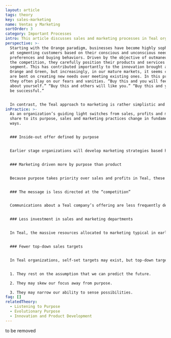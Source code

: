 ```yaml
---
layout: article
tags: theory
key: sales-marketing
name: Ventas y Marketing
sortOrder: 3
category: Important Processes
intro: This article discusses sales and marketing processes in Teal organizations.
perspective: >-
  Starting with the Orange paradigm, businesses have become highly sophisticated
  at segmenting customers based on their conscious and unconscious needs,
  preferences and buying behaviors. Driven by the objective of outmaneuvering
  the competition, they carefully position their products and services for each
  segment. This has contributed importantly to the innovation brought about in
  Orange and Green, but increasingly, in our mature markets, it seems companies
  are bent on creating new needs over meeting existing ones. In this process,
  they often play on our fears and vanities. “Buy this and you will feel good
  about yourself.” “Buy this and others will like you.” “Buy this and you will
  be successful.”


  In contrast, the Teal approach to marketing is rather simplistic and stems directly from the organization’s sense of purpose. Companies simply ‘listen in’ to what feels like the right offering. There is less emphasis on customer surveys and focus groups. Essentially, marketing boils down to: This is our offer. At this moment, we feel this is the best we can possibly do. We hope you will like it. In a strange paradox, Teal organizations go about filling a need not by tuning in to the noise of the world (the surveys, the focus groups, the customer segmentation), but by listening within. What product would we be really proud of? What product would fill a genuine need in the world? These are the kinds of questions people in Teal organizations ask to define new products. It’s a process guided by beauty and intuition more than analytics.^\[Laloux, Frederic (2014-02-09). Reinventing Organizations: A Guide to Creating Organizations Inspired by the Next Stage of Human Consciousness (Kindle Locations 4511-4521). Nelson Parker. Kindle Edition.]
inPractice: >-
  As an organization’s guiding light switches from sales, profits and market
  share to its purpose, sales and marketing practices change in fundamental
  ways.


  ### Inside-out offer defined by purpose


  Earlier stage organizations will develop marketing strategies based heavily on an analysis of customers (using surveys, focus groups, etc.) with the objective of increasing sales, profit, market share, etc. often by creating artificial needs. This could be characterized as an “outside in” approach. Teal organizations take an “inside out” approach where product development and communication are driven by the desire to fulfill the organization’s purpose. See also[ Innovation and Product Development](../innovation-and-product-development/).  


  ### Marketing driven more by purpose than product


  Because purpose takes priority over sales and profits in Teal, these organizations are most interested in promoting the importance of their purpose and how they are working to achieve it than they are on selling their product or service. See the example of Patagonia below.


  ### The message is less directed at the “competition”


  Communications about a Teal company’s offering are less frequently designed primarily to claim superiority over the competition. As noted elsewhere in this wiki, Teal organizations often view others that are pursuing a similar purpose as allies rather than competitors. Communication are more often focused on the importance of the organization’s purpose and how the offering fulfills that purpose.


  ### Less investment in sales and marketing departments


  In Teal, the massive resources allocated to marketing typical in earlier stage organizations are largely gone. Traditional sales and marketing departments often do not exist. Responsibility is distributed throughout the organisation through self-managing teams who have direct customer contact. Within project teams there is often a role which links directly to the customer and is responsible for communicating with him and feeding back issues or opportunities to the team.


  ### Fewer top-down sales targets


  In Teal organizations, self-set targets may exist, but top-down targets usually don't. Targets are problematic for at least three reasons:


  1. They rest on the assumption that we can predict the future.

  2. They may skew our focus away from purpose.

  3. They may narrow our ability to sense possibilities.
faq: []
relatedTheory:
  - Listening to Purpose
  - Evolutionary Purpose
  - Innovation and Product Development
---
```

to be removed